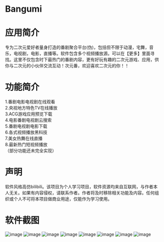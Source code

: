 # Bangumi



应用简介
========

专为二次元爱好者量身打造的番剧聚合平台(伪)，包括但不限于动漫，宅舞，音乐，电视剧，电影，直播等。软件包含多个视频播放源。可以在【更多】里面寻找。这里不仅包含时下最热门的番剧内容，更有好玩有趣的二次元游戏、应用，供你与二次元的小伙伴交流互动！次元番，欢迎喜欢二次元的你！！

功能简介
========

1.番剧电影电视剧在线观看<br/>
2.央视地方特色TV在线播放<br/>
3.ACG游戏应用预览下载<br/>
4.电影番剧电视剧云搜索<br/>
5.番剧电视剧电影下载<br/>
6.各式视频播放黑科技<br/>
7.美女热舞在线直播<br/>
8.最新热门短视频播放<br/>
（部分功能还未完全实现）

声明
=======

软件风格高仿bilibili。该项目为个人学习项目，软件资源均来自互联网，与作者本人无关。如果有内容侵权，请联系作者。作者将及时移除相关功能及内容。任何组织或个人不可将本项目做商业用途，仅能作为学习使用。

软件截图
=======

 ![image](https://github.com/fanchen001/Bangumi/blob/master/screenshots/Screenshot1.png)
 ![image](https://github.com/fanchen001/Bangumi/blob/master/screenshots/Screenshot2.png)
 ![image](https://github.com/fanchen001/Bangumi/blob/master/screenshots/Screenshot3.png)
 ![image](https://github.com/fanchen001/Bangumi/blob/master/screenshots/Screenshot4.png)
 ![image](https://github.com/fanchen001/Bangumi/blob/master/screenshots/Screenshot5.png)
 ![image](https://github.com/fanchen001/Bangumi/blob/master/screenshots/Screenshot6.png)
 ![image](https://github.com/fanchen001/Bangumi/blob/master/screenshots/Screenshot7.png)
 ![image](https://github.com/fanchen001/Bangumi/blob/master/screenshots/Screenshot8.png)
